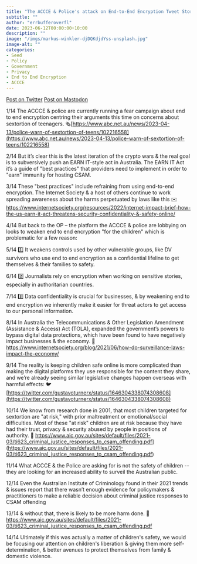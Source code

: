 ```yaml
---
title: "The ACCCE & Police's attack on End-to-End Encryption Tweet Storm"
subtitle: ""
author: "errbufferoverfl"
date: 2023-06-12T00:00:00+10:00
description: ""
image: "/imgs/markus-winkler-djDQKdjdYss-unsplash.jpg"
image-alt: ""
categories:
- Seed
- Policy
- Government
- Privacy
- End to End Encryption
- ACCCE
---
```


[Post on Twitter](https://twitter.com/errbufferoverfl/status/1646427897727688704?s=20)
[Post on Mastodon](https://mastodon.errbufferoverfl.me/@errbufferoverfl/110190569356553694)

1/14 The ACCCE & police are currently running a fear campaign about end to end encryption centring their arguments this time on concerns about sextortion of teenagers. 🗞️[https://www.abc.net.au/news/2023-04-13/police-warn-of-sextortion-of-teens/102216558](https://www.abc.net.au/news/2023-04-13/police-warn-of-sextortion-of-teens/102216558)

2/14 But it’s clear this is the latest iteration of the crypto wars & the real goal is to subversively push an EARN IT-style act in Australia. The EARN IT Act it’s a guide of "best practices" that providers need to implement in order to "earn" immunity for hosting CSAM.

3/14 These "best practices" include refraining from using end-to-end encryption. The Internet Society & a host of others continue to work spreading awareness about the harms perpetuated by laws like this
✉️ <https://www.internetsociety.org/resources/2022/internet-impact-brief-how-the-us-earn-it-act-threatens-security-confidentiality-&-safety-online/>

4/14 But back to the OP – the platform the ACCCE & police are lobbying on looks to weaken end to end encryption "for the children" which is problematic for a few reason:

5/14 1️⃣ It weakens controls used by other vulnerable groups, like DV survivors who use end to end encryption as a confidential lifeline to get themselves & their families to safety.

6/14 2️⃣ Journalists rely on encryption when working on sensitive stories, especially in authoritarian countries.

7/14 3️⃣ Data confidentiality is crucial for businesses, & by weakening end to end encryption we inherently make it easier for threat actors to get access to our personal information.

8/14 In Australia the Telecommunications & Other Legislation Amendment (Assistance & Access) Act (TOLA), expanded the government’s powers to bypass digital data protections, which have been found to have negatively impact businesses & the economy.
📎 <https://www.internetsociety.org/blog/2021/06/how-do-surveillance-laws-impact-the-economy/>

9/14 The reality is keeping children safe online is more complicated than making the digital platforms they use responsible for the content they share, and we’re already seeing similar legislative changes happen overseas with harmful effects:
🐦[https://twitter.com/gustavoturnerx/status/1646304338074308608](https://twitter.com/gustavoturnerx/status/1646304338074308608)

10/14 We know from research done in 2001, that most children targeted for sextortion are "at risk," with prior maltreatment or emotional/social difficulties. Most of these "at risk" children are at risk because they have had their trust, privacy & security abused by people in positions of authority.
📎 <https://www.aic.gov.au/sites/default/files/2021-03/ti623_criminal_justice_responses_to_csam_offending.pdf>](<https://www.aic.gov.au/sites/default/files/2021-03/ti623_criminal_justice_responses_to_csam_offending.pdf>)

11/14 What ACCCE & the Police are asking for is not the safety of children -- they are looking for an increased ability to surveil the Australian public.

12/14 Even the Australian Institute of Criminology found in their 2021 trends & issues report that there wasn’t enough evidence for policymakers & practitioners to make a reliable decision about criminal justice responses to CSAM offending

13/14 & without that, there is likely to be more harm done.
📎 <https://www.aic.gov.au/sites/default/files/2021-03/ti623_criminal_justice_responses_to_csam_offending.pdf>

14/14 Ultimately if this was actually a matter of children's safety, we would be focusing our attention on children's liberation & giving them more self-determination, & better avenues to protect themselves from family & domestic violence.
